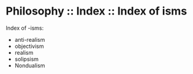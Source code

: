 # Philosophy :: Index :: Index of isms

Index of -isms:
- anti-realism
- objectivism
- realism
- solipsism
- Nondualism
